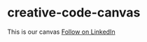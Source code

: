 # creative-code-canvas
This is our canvas
<a class="libutton" href="https://www.linkedin.com/comm/mynetwork/discovery-see-all?usecase=PEOPLE_FOLLOWS&followMember=jasonscott99" target="_blank">Follow on LinkedIn</a>
